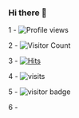 ### Hi there 👋

<!--
**VictorPoprozhuk/VictorPoprozhuk** is a ✨ _special_ ✨ repository because its `README.md` (this file) appears on your GitHub profile.

Here are some ideas to get you started:

- 🔭 I’m currently working on ...
- 🌱 I’m currently learning ...
- 👯 I’m looking to collaborate on ...
- 🤔 I’m looking for help with ...
- 💬 Ask me about ...
- 📫 How to reach me: ...
- 😄 Pronouns: ...
- ⚡ Fun fact: ...
-->
1 - ![Profile views](https://gpvc.arturio.dev/VictorPoprozhuk)

2 - ![Visitor Count](https://profile-counter.glitch.me/VictorPoprozhuk/count.svg)

3 - [![Hits](https://hits.seeyoufarm.com/api/count/incr/badge.svg?url=https%3A%2F%2Fgithub.com%2FVictorPoprozhuk&count_bg=%2379C83D&title_bg=%23555555&icon=&icon_color=%23E7E7E7&title=hits&edge_flat=false)](https://hits.seeyoufarm.com)

4 - ![visits](https://visit-counter.vercel.app/counter.png?page=&s=40&c=00ff00&bg=00000000&no=2&ff=digi)

5 - ![visitor badge](https://visitor-badge.glitch.me/badge?page_id=VictorPoprozhuk&left_text=MyPageVisitors)

6 - 
